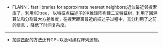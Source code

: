 *  FLANN：fast libraries for approximate nearest neighbors;近似最近邻搜索库了，利用KDtree，
以特征点描述子的K维矩阵构建二叉特征树，利用了回溯算法和分割最大方差维度，在搜索距离最近的描述子过程中，充分利用了之前的信息
，降低了时间复杂度。
***
* 加速匹配的方法还有GPU以及可编程阵列逻辑。
